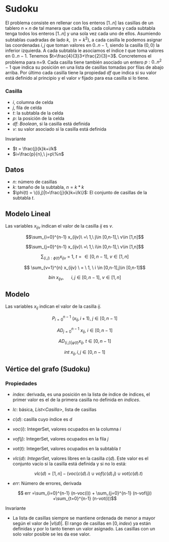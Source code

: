 
# Sudoku

El problema consiste en rellenar con los enteros $[1..n]$ las casillas de un tablero $n\times n$ de tal manera que cada fila, cada columna y cada subtabla tenga todos los enteros $[1..n]$  y una sola vez cada uno de ellos. Asumiendo subtablas cuadradas de lado $k,\ \ (n=k^2)$, a cada casilla le podemos asignar las coordenadas $i,j$ que toman valores en $0..n-1$, siendo la casilla $(0,0)$ la inferior izquierda. A cada subtabla le asociamos el índice $t$ que toma valores en $0..n-1$. 
Tenemos $t=\frac{4}{3}3+\frac{2}{3}=3$. Concretemos el problema para n=9. Cada casilla tiene también asociado un entero $p: 0..n^2-1$ que indica su posición en una lista de casillas tomadas por filas de abajo arriba. Por último cada casilla tiene la propiedad $df$ que indica si su valor está definido al principio y el valor $v$ fijado para esa casilla si lo tiene. 

### Casilla

- $i$, columna de celda
- $j$, fila de celda
- $t$: la subtabla de la celda
- $p$: la posición de la celda
- $df$: _Boolean_, si la casilla está definida
- $v$: su valor asociado si la casilla está definida

Invariante

- $t = \frac{j}{k}k+i/k$
- $i=\frac{p}{n},\ j=p\%n$

## Datos

- $n$: número de casillas
- $k$: tamaño de la subtabla, $n = k*k$
- $\phi(t) = \{(i,j)|t=\frac{j}{k}k+i/k\}$: El conjunto de casillas de la subtabla $t$.

## Modelo Lineal

Las variables $x_{ijv}$ indican el valor de la casilla $ij$  es $v$.

$$\sum_{i=0}^{n-1} x_{ijv}\ =\ 1,\ j\in [0,n-1],\ v\in [1,n]$$

$$\sum_{j=0}^{n-1} x_{ijv}\ =\  1,\ i\in [0,n-1],\ v\in [1,n]$$

$$\sum_{(i,j):\phi(t)}x_{ijv} \  =\  1,\ t=\in [0,n-1],\ v\in [1,n]$$

$$ \sum_{v=1}^{n} x_{ijv} \ = \ 1, \ i \in [0,n-1],j\in [0,n-1]$$

$$bin\ x_{ijv},\ \ \ \ \ \ i,j \in [0,n-1],\ v\in [1,n]$$


## Modelo

Las variables $x_{ij}$ indican el valor de la casilla $ij$.

$$P_{i=0}^{n-1} \ (x_{ij},i+1), \ j\in[0,n-1]$$

$$AD_{j=0}^{n-1}\ x_{ij},\ i\in[0,n-1]$$

$$AD_{(i,j)|φ(t)} x_{ij}, \ t\in[0,n-1]$$

$$int \ x_{ij},      i,j\in[0,n-1]$$

## Vértice del grafo (Sudoku)

### Propiedades

- $index$: derivada, es una posición en la lista de índice de índices, el primer valor es el de la primera casilla no definida en $indices$.
- $lc$: básica, _List\<Casilla\>_, lista de casillas
- $c(d)$: casilla cuyo índice es $d$
- $voc(i)$: IntegerSet, valores ocupados en la columna $i$
- $vof(j)$: IntegerSet, valores ocupados en la fila $j$
- $vot(t)$: IntegerSet, valores ocupados en la subtabla $t$
- $vlc(d)$: _IntegerSet_, valores libres en la casilla $c(d)$. Este valor es el conjunto vacío si la casilla está definida y si no lo está:

	$$vlc(d)= [1,n]-(voc(c(d).i)\cup vof(c(d).j) \cup vot(c(d).t)$$
	
- $err$: Número de errores, derivada

$$ err =\sum_{i=0}^{n-1} (n-voc(i)) + \sum_{j=0}^{n-1} (n-vof(j)) +\sum_{t=0}^{n-1} (n-vot(i))$$

Invariante

 - La lista de casillas siempre se mantiene ordenada de menor a mayor según el valor de $|vl(d)|$. El rango de casillas en $[0,index)$ ya están definidas y por lo tanto tienen un valor asignado. Las casillas con un solo valor posible se les da ese valor.





